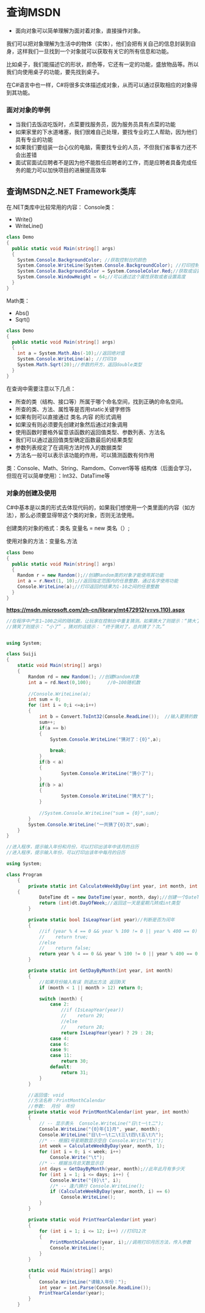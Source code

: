 # 查询MSDN

* 面向对象可以简单理解为面对着对象，直接操作对象。

我们可以把对象理解为生活中的物体（实体），他们会把有关自己的信息封装到自身，这样我们一旦找到一个对象就可以获取有关它的所有信息和功能。

比如桌子，我们能描述它的形状，颜色等，它还有一定的功能，盛放物品等。所以我们向使用桌子的功能，要先找到桌子。

在C#语言中也一样，C#将很多实体描述成对象，从而可以通过获取相应的对象得到其功能。

### 面对对象的举例

* 当我们去饭店吃饭时，点菜要找服务员，因为服务员具有点菜的功能
* 如果家里的下水道堵塞，我们很难自己处理，要找专业的工人帮助，因为他们具有专业的功能
* 如果我们要组装一台心仪的电脑，需要找专业的人员，不但我们省事省力还不会出差错
* 面试官面试应聘者不是因为他不能胜任应聘者的工作，而是应聘者具备完成任务的能力可以加快项目的进展提高效率

## 查询MSDN之.NET Framework类库

在.NET类库中比较常用的内容：
Console类：
* Write()
* WriteLine()
```C#
class Demo
{
  public static void Main(string[] args)
  {
    System.Console.BackgroundColor; //获取控制台的颜色
    System.Console.WriteLine(System.Console.BackgroundColor); //打印控制台颜色，Black
    System.Console.BackgroundColor = System.ConsoleColor.Red;//获取或设置背景色
    System.Console.WindowHeight = 64;//可以通过这个属性获取或者设置高度
  }
}
```
Math类：
* Abs()
* Sqrt()
```c#
class Demo
{
  public static void Main(string[] args)
  {
    int a = System.Math.Abs(-10);//返回绝对值
    System.Console.WriteLine(a); //打印10
    System.Math.Sqrt(20);//参数的开方，返回double类型
  }
}
```

在查询中需要注意以下几点：

* 所查的类（结构、接口等）所属于哪个命名空间，找到正确的命名空间。
* 所查的类、方法、属性等是否用static关键字修饰
* 如果有则可以直接通过 类名.内容 的形式调用
* 如果没有则必须要先创建对象然后通过对象调用
* 使用函数时要格外留意该函数的返回值类型、参数列表、方法名
* 我们可以通过返回值类型确定函数最后的结果类型
* 参数列表规定了在调用方法时传入的数据类型
* 方法名一般可以表示该功能的作用，可以猜测函数有何作用

类：Console、Math、String、Ramdom、Convert等等
结构体（后面会学习，但现在可以简单使用）：Int32、DataTime等

### 对象的创建及使用

C#中基本是以类的形式去体现代码的，如果我们想使用一个类里面的内容（如方法），那么必须要显得带这个类的对象，否则无法使用。

创建类的对象的格式：类名 变量名 = new 类名（）;

使用对象的方法：变量名.方法

```C#
class Demo
{
  public static void Main(string[] args)
  {
    Random r = new Random();//创建Random类的对象才能使用其功能
    int a = r.Next(1, 10);//返回指定范围内的任意整数，通过名字使用功能
    Console.WriteLine(a);//打印返回的结果为1-10之间的任意整数
  }
}
```
**https://msdn.microsoft.com/zh-cn/library/mt472912(v=vs.110).aspx**

```C#
//在程序中产生1–100之间的随机数，让玩家在控制台中重复猜测。如果猜大了则提示：“猜大了” ；
//猜笑了则提示： “小了” 。猜对的话提示： “终于猜对了，总共猜了？次。”


using System;

class Suiji
{
	static void Main(string[] args)
	{
		Random rd = new Random(); //创建Random对象
		int a = rd.Next(0,100);		 //0~100随机数
		
		//Console.WriteLine(a);
		int sum = 0;
		for (int i = 0;i <=a;i++)
		{
			int b = Convert.ToInt32(Console.ReadLine());  //输入要猜的数
			sum++;
			if(a == b)
			{
				System.Console.WriteLine("猜对了：{0}",a);  
				
				break;
			}
			if(b < a)
			{
					System.Console.WriteLine("猜小了");
			}
			if(b > a)
			{
					System.Console.WriteLine("猜大了");	
			}
			
			//System.Console.WriteLine("sum = {0}",sum);
		}
		System.Console.WriteLine("一共猜了{0}次",sum);	
	}	
}
```
```C#
//进入程序，提示输入年份和月份，可以打印出该年中该月的日历
//进入程序，提示输入年份，可以打印出该年中每月的日历

using System;

class Program
    {
        private static int CalculateWeekByDay(int year, int month, int day) 
    {
            DateTime dt = new DateTime(year, month, day);//创建一个DateTime对象，传入年月日
            return (int)dt.DayOfWeek;//返回这一天是星期几转成int类型
        }

        private static bool IsLeapYear(int year)//判断是否为闰年
        {
            //if (year % 4 == 0 && year % 100 != 0 || year % 400 == 0)
            //    return true;
            //else
            //    return false;
            return year % 4 == 0 && year % 100 != 0 || year % 400 == 0;
        }

        private static int GetDayByMonth(int year, int month) 
        {
            //如果月份输入有误 则退出方法 返回0天
            if (month < 1 || month > 12) return 0;

            switch (month) {
                case 2:
                    //if (IsLeapYear(year))
                    //    return 29;
                    //else
                    //    return 28; 
                    return IsLeapYear(year) ? 29 : 28;
                case 4:
                case 6:
                case 9:
                case 11:
                    return 30;
                default:
                    return 31;
            }
        }

        //返回值: void 
        //方法名称：PrintMonthCalendar
        //参数:  月份  年份
        private static void PrintMonthCalendar(int year, int month) 
        {
            // -- 显示表头  Console.WriteLine("日\t一\t二");
            Console.WriteLine("{0}年{1}月", year, month);
            Console.WriteLine("日\t一\t二\t三\t四\t五\t六");
            //* -- 根据1号星期数显示空白 Console.Write("\t");
            int week = CalculateWeekByDay(year, month, 1);
            for (int i = 0; i < week; i++)
                Console.Write("\t");
            //* -- 根据当月总天数显示日
            int days = GetDayByMonth(year, month);//此年此月有多少天
            for (int i = 1; i <= days; i++) {
                Console.Write("{0}\t", i);
                //* -- 逢六换行 Console.WriteLine();
                if (CalculateWeekByDay(year, month, i) == 6)
                    Console.WriteLine();
            }
        }

        private static void PrintYearCalendar(int year) 
        {
            for (int i = 1; i <= 12; i++) //打印12次
            {
                PrintMonthCalendar(year, i);//调用打印月历方法，传入参数
                Console.WriteLine();
            }
        }

        static void Main(string[] args) 
        {
            Console.WriteLine("请输入年份：");
            int year = int.Parse(Console.ReadLine());
            PrintYearCalendar(year);
        }
    }
```


























